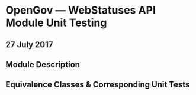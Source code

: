 # OpenGov — WebStatuses API Module Unit Testing
## 27 July 2017

## Module Description

## Equivalence Classes & Corresponding Unit Tests
